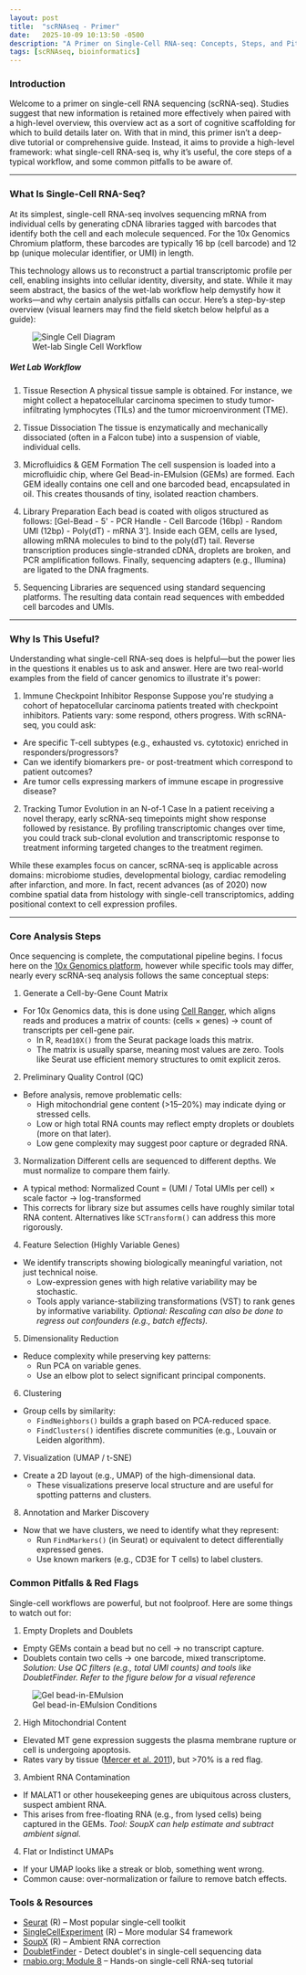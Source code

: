 ```yaml
---
layout: post
title:  "scRNAseq - Primer"
date:   2025-10-09 10:13:50 -0500
description: "A Primer on Single-Cell RNA-seq: Concepts, Steps, and Pitfalls"
tags: [scRNAseq, bioinformatics]
---
```


### Introduction
Welcome to a primer on single-cell RNA sequencing (scRNA-seq). Studies suggest that new information is retained more effectively when paired with a high-level overview, this overview act as a sort of cognitive scaffolding for which to build details later on. With that in mind, this primer isn’t a deep-dive tutorial or comprehensive guide. Instead, it aims to provide a high-level framework: what single-cell RNA-seq is, why it’s useful, the core steps of a typical workflow, and some common pitfalls to be aware of.

<hr>

### What Is Single-Cell RNA-Seq?

At its simplest, single-cell RNA-seq involves sequencing mRNA from individual cells by generating cDNA libraries tagged with barcodes that identify both the cell and each molecule sequenced. For the 10x Genomics Chromium platform, these barcodes are typically 16 bp (cell barcode) and 12 bp (unique molecular identifier, or UMI) in length.

This technology allows us to reconstruct a partial transcriptomic profile per cell, enabling insights into cellular identity, diversity, and state. While it may seem abstract, the basics of the wet-lab workflow help demystify how it works—and why certain analysis pitfalls can occur. Here’s a step-by-step overview (visual learners may find the field sketch below helpful as a guide):

<figure class="glow-figure">
  <img src="{{ site.baseurl }}/assets/posts/scRNAseq_primer/Single_cell_diagram.png"
       style="max-width: 1400px;"
       alt="Single Cell Diagram" class="glow-frame">
  <figcaption>Wet-lab Single Cell Workflow</figcaption>
</figure>

##### Wet Lab Workflow

1. Tissue Resection
A physical tissue sample is obtained. For instance, we might collect a hepatocellular carcinoma specimen to study tumor-infiltrating lymphocytes (TILs) and the tumor microenvironment (TME).

2. Tissue Dissociation
The tissue is enzymatically and mechanically dissociated (often in a Falcon tube) into a suspension of viable, individual cells.

3. Microfluidics & GEM Formation
The cell suspension is loaded into a microfluidic chip, where Gel Bead-in-EMulsion (GEMs) are formed. Each GEM ideally contains one cell and one barcoded bead, encapsulated in oil. This creates thousands of tiny, isolated reaction chambers.

4. Library Preparation
Each bead is coated with oligos structured as follows:
[Gel-Bead - 5' - PCR Handle - Cell Barcode (16bp) - Random UMI (12bp) - Poly(dT) - mRNA 3']. 
Inside each GEM, cells are lysed, allowing mRNA molecules to bind to the poly(dT) tail. Reverse transcription produces single-stranded cDNA, droplets are broken, and PCR amplification follows. Finally, sequencing adapters (e.g., Illumina) are ligated to the DNA fragments.

5. Sequencing
Libraries are sequenced using standard sequencing platforms. The resulting data contain read sequences with embedded cell barcodes and UMIs.

<hr>

### Why Is This Useful?

Understanding what single-cell RNA-seq does is helpful—but the power lies in the questions it enables us to ask and answer. Here are two real-world examples from the field of cancer genomics to illustrate it's power:

1. Immune Checkpoint Inhibitor Response
Suppose you're studying a cohort of hepatocellular carcinoma patients treated with checkpoint inhibitors. Patients vary: some respond, others progress.
With scRNA-seq, you could ask:
- Are specific T-cell subtypes (e.g., exhausted vs. cytotoxic) enriched in responders/progressors?
- Can we identify biomarkers pre- or post-treatment which correspond to patient outcomes?
- Are tumor cells expressing markers of immune escape in progressive disease?

2. Tracking Tumor Evolution in an N-of-1 Case
In a patient receiving a novel therapy, early scRNA-seq timepoints might show response followed by resistance. By profiling transcriptomic changes over time, you could track sub-clonal evolution and transcriptomic response to treatment informing targeted changes to the treatment regimen.

While these examples focus on cancer, scRNA-seq is applicable across domains: microbiome studies, developmental biology, cardiac remodeling after infarction, and more. In fact, recent advances (as of 2020) now combine spatial data from histology with single-cell transcriptomics, adding positional context to cell expression profiles.

<hr>

### Core Analysis Steps

Once sequencing is complete, the computational pipeline begins. I focus here on the [10x Genomics platform](https://www.10xgenomics.com/platforms/chromium?utm_medium=search&utm_source=google&utm_term=10x+genomics+single+cell&useroffertype=website-page&utm_content=website-page&utm_campaign=701VI00000Fl8ZSYAZ&usercampaignid=701VI00000Fl8ZSYAZ&gad_source=1), however while specific tools may differ, nearly every scRNA-seq analysis follows the same conceptual steps:

1. Generate a Cell-by-Gene Count Matrix
- For 10x Genomics data, this is done using [Cell Ranger](https://www.10xgenomics.com/support/software/cell-ranger/latest), which aligns reads and produces a matrix of counts:
(cells × genes) → count of transcripts per cell-gene pair.
  - In R, `Read10X()` from the Seurat package loads this matrix.
  - The matrix is usually sparse, meaning most values are zero. Tools like Seurat use efficient memory structures to omit explicit zeros.

2. Preliminary Quality Control (QC)
- Before analysis, remove problematic cells:
  - High mitochondrial gene content (>15–20%) may indicate dying or stressed cells.
  - Low or high total RNA counts may reflect empty droplets or doublets (more on that later).
  - Low gene complexity may suggest poor capture or degraded RNA.

3. Normalization
Different cells are sequenced to different depths. We must normalize to compare them fairly.
- A typical method:
Normalized Count = (UMI / Total UMIs per cell) × scale factor -> log-transformed
- This corrects for library size but assumes cells have roughly similar total RNA content. Alternatives like `SCTransform()` can address this more rigorously.

4. Feature Selection (Highly Variable Genes)
- We identify transcripts showing biologically meaningful variation, not just technical noise.
  - Low-expression genes with high relative variability may be stochastic.
  - Tools apply variance-stabilizing transformations (VST) to rank genes by informative variability.
*Optional: Rescaling can also be done to regress out confounders (e.g., batch effects).*

5. Dimensionality Reduction
- Reduce complexity while preserving key patterns:
  - Run PCA on variable genes.
  - Use an elbow plot to select significant principal components.

6. Clustering
- Group cells by similarity:
  - `FindNeighbors()` builds a graph based on PCA-reduced space.
  - `FindClusters()` identifies discrete communities (e.g., Louvain or Leiden algorithm).

7. Visualization (UMAP / t-SNE)
- Create a 2D layout (e.g., UMAP) of the high-dimensional data.
  - These visualizations preserve local structure and are useful for spotting patterns and clusters.

8. Annotation and Marker Discovery
- Now that we have clusters, we need to identify what they represent:
  - Run `FindMarkers()` (in Seurat) or equivalent to detect differentially expressed genes.
  - Use known markers (e.g., CD3E for T cells) to label clusters.

### Common Pitfalls & Red Flags
Single-cell workflows are powerful, but not foolproof. Here are some things to watch out for:

1. Empty Droplets and Doublets
- Empty GEMs contain a bead but no cell -> no transcript capture.
- Doublets contain two cells -> one barcode, mixed transcriptome.
*Solution: Use QC filters (e.g., total UMI counts) and tools like DoubletFinder.*
*Refer to the figure below for a visual reference*

<div class="clearfix"></div>

<figure class="glow-figure">
  <img src="{{ site.baseurl }}/assets/posts/scRNAseq_primer/emusion_beads.png"
       style="max-width: 1400px;"
       alt="Gel bead-in-EMulsion" class="glow-frame">
  <figcaption>Gel bead-in-EMulsion Conditions</figcaption>
</figure>

2. High Mitochondrial Content
- Elevated MT gene expression suggests the plasma membrane rupture or cell is undergoing apoptosis.
- Rates vary by tissue ([Mercer et al. 2011](https://pmc.ncbi.nlm.nih.gov/articles/PMC3160626/)), but >70% is a red flag.

3. Ambient RNA Contamination
- If MALAT1 or other housekeeping genes are ubiquitous across clusters, suspect ambient RNA.
- This arises from free-floating RNA (e.g., from lysed cells) being captured in the GEMs.
*Tool: SoupX can help estimate and subtract ambient signal.*

4. Flat or Indistinct UMAPs
- If your UMAP looks like a streak or blob, something went wrong.
- Common cause: over-normalization or failure to remove batch effects.

### Tools & Resources
- [Seurat](https://satijalab.org/seurat/) (R) – Most popular single-cell toolkit
- [SingleCellExperiment](https://bioconductor.org/packages/release/bioc/html/SingleCellExperiment.html) (R) – More modular S4 framework
- [SoupX](https://github.com/constantAmateur/SoupX) (R) – Ambient RNA correction
- [DoubletFinder](https://github.com/chris-mcginnis-ucsf/DoubletFinder) - Detect doublet's in single-cell sequencing data
- [rnabio.org: Module 8](https://rnabio.org/module-08-scrna/0008/01/01/Intro_to_scRNA/) – Hands-on single-cell RNA-seq tutorial


